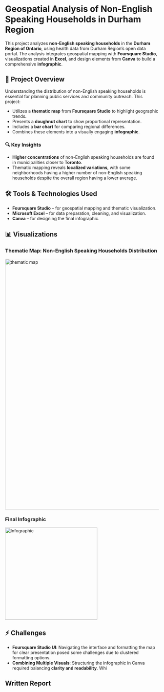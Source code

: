 # Geospatial Analysis of Non-English Speaking Households in Durham Region

This project analyzes **non-English speaking households** in the **Durham Region of Ontario**, using health data from Durham Region’s open data portal. The analysis integrates geospatial mapping with **Foursquare Studio**, visualizations created in **Excel**, and design elements from **Canva** to build a comprehensive **infographic**.

## 📍 Project Overview  
Understanding the distribution of non-English speaking households is essential for planning public services and community outreach. This project:
- Utilizes a **thematic map** from **Foursquare Studio** to highlight geographic trends.
- Presents a **doughnut chart** to show proportional representation.
- Includes a **bar chart** for comparing regional differences.
- Combines these elements into a visually engaging **infographic**.

### 🔍 Key Insights
- **Higher concentrations** of non-English speaking households are found in municipalities closer to **Toronto**.
- Thematic mapping reveals **localized variations**, with some neighborhoods having a higher number of non-English speaking households despite the overall region having a lower average.

## 🛠 Tools & Technologies Used
- **Foursquare Studio** – for geospatial mapping and thematic visualization.
- **Microsoft Excel** – for data preparation, cleaning, and visualization.
- **Canva** – for designing the final infographic.

## 📊 Visualizations  
### Thematic Map: Non-English Speaking Households Distribution  
<img width="821" alt="thematic map" src="https://github.com/user-attachments/assets/22b7c73c-52e6-4e19-8bc8-800505f67e67" /> 

### Final Infographic  
<img width="302" alt="Infographic" src="https://github.com/user-attachments/assets/770f9aca-19b7-4962-b6d4-cef315d5ca3e" />

## ⚡ Challenges  
- **Foursquare Studio UI**: Navigating the interface and formatting the map for clear presentation posed some challenges due to clustered formatting options.
- **Combining Multiple Visuals**: Structuring the infographic in Canva required balancing **clarity and readability**. Whi

## Written Report

